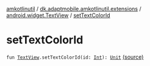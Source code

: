 [amkotlinutil](../../index.md) / [dk.adaptmobile.amkotlinutil.extensions](../index.md) / [android.widget.TextView](index.md) / [setTextColorId](./set-text-color-id.md)

# setTextColorId

`fun `[`TextView`](https://developer.android.com/reference/android/widget/TextView.html)`.setTextColorId(id: `[`Int`](https://kotlinlang.org/api/latest/jvm/stdlib/kotlin/-int/index.html)`): `[`Unit`](https://kotlinlang.org/api/latest/jvm/stdlib/kotlin/-unit/index.html) [(source)](https://github.com/adaptmobile-organization/amkotlinutil/tree/master/amkotlinutil/src/main/java/dk/adaptmobile/amkotlinutil/extensions/TextViewExtensions.kt#L50)